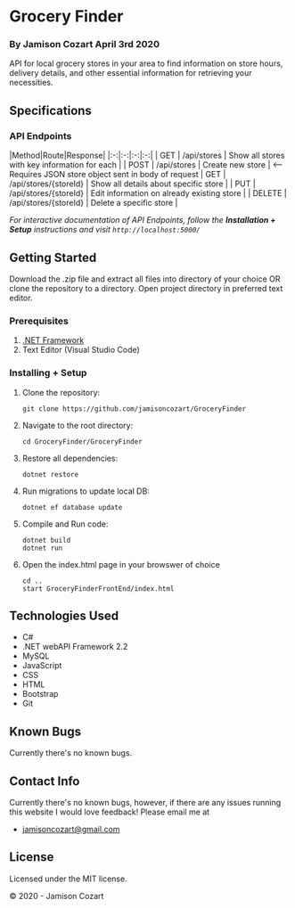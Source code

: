 # Grocery Finder
### By **Jamison Cozart**  April 3rd 2020

API for local grocery stores in your area to find information on store hours, delivery details, and other essential information for retrieving your necessities.

## Specifications 

### API Endpoints

|Method|Route|Response|
|:-:|:-:|:-:|:-:|
| GET | /api/stores | Show all stores with key information for each |
| POST | /api/stores | Create new store | <-- Requires JSON store object sent in body of request
| GET | /api/stores/{storeId} | Show all details about specific store |
| PUT | /api/stores/{storeId} | Edit information on already existing store |
| DELETE | /api/stores/{storeId} | Delete a specific store |

_For interactive documentation of API Endpoints, follow the **Installation + Setup** instructions and visit `http://localhost:5000/`_

## Getting Started

Download the .zip file and extract all files into directory of your choice OR clone the repository to a directory. Open project directory in preferred text editor.

### Prerequisites

1. [.NET Framework](https://dotnet.microsoft.com/download/thank-you/dotnet-sdk-2.2.106-macos-x64-installer) 
2. Text Editor (Visual Studio Code)

### Installing + Setup

1. Clone the repository:
    ```
    git clone https://github.com/jamisoncozart/GroceryFinder
    ```

2. Navigate to the root directory:
    ```
    cd GroceryFinder/GroceryFinder
    ```

2. Restore all dependencies:
    ```
    dotnet restore
    ```

3. Run migrations to update local DB:
    ```
    dotnet ef database update
    ```

3. Compile and Run code:
    ```
    dotnet build
    dotnet run
    ```

5. Open the index.html page in your browswer of choice
    ```
    cd ..
    start GroceryFinderFrontEnd/index.html
    ```

## Technologies Used

* C#
* .NET webAPI Framework 2.2
* MySQL
* JavaScript
* CSS
* HTML
* Bootstrap
* Git


## Known Bugs
Currently there's no known bugs.

## Contact Info 
Currently there's no known bugs, however, if there are any issues running this website I would love feedback! Please email me at 
* jamisoncozart@gmail.com

## License

Licensed under the MIT license.

&copy; 2020 - Jamison Cozart